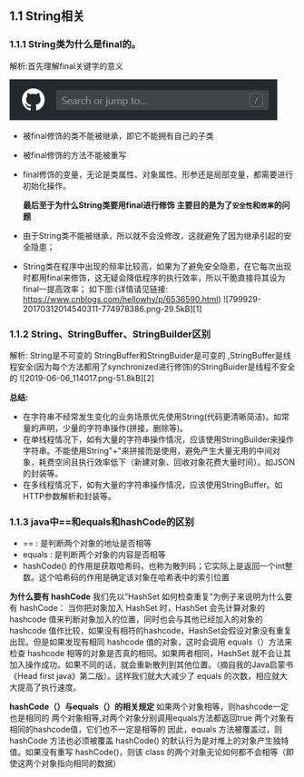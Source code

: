 ## 1.1 String相关
### 1.1.1 String类为什么是final的。
解析:首先理解final关键字的意义

![laji](../../../../src/main/resources/images/qqqqq.png)

- 被final修饰的类不能被继承，即它不能拥有自己的子类
- 被final修饰的方法不能被重写
- final修饰的变量，无论是类属性、对象属性、形参还是局部变量，都需要进行初始化操作。

  **最后至于为什么String类要用final进行修饰 主要目的是为了`安全性`和`效率`的问题**

- 由于String类不能被继承，所以就不会没修改，这就避免了因为继承引起的安全隐患；
- String类在程序中出现的频率比较高，如果为了避免安全隐患，在它每次出现时都用final来修饰，这无疑会降低程序的执行效率，所以干脆直接将其设为final一提高效率；
如下图:(详情请见链接: https://www.cnblogs.com/hellowhy/p/6536590.html)
![799929-20170312014540311-774978386.png-29.5kB][1]
### 1.1.2 String、StringBuffer、StringBuilder区别
解析:
String是不可变的 StringBuffer和StringBuider是可变的 ,StringBuffer是线程安全(因为每个方法都用了synchronized进行修饰)的StringBuider是线程不安全的
![2019-06-06_114017.png-51.8kB][2]


**总结:**

- 在字符串不经常发生变化的业务场景优先使用String(代码更清晰简洁)。如常量的声明，少量的字符串操作(拼接，删除等)。
- 在单线程情况下，如有大量的字符串操作情况，应该使用StringBuilder来操作字符串。不能使用String"+"来拼接而是使用，避免产生大量无用的中间对象，耗费空间且执行效率低下（新建对象、回收对象花费大量时间）。如JSON的封装等。
- 在多线程情况下，如有大量的字符串操作情况，应该使用StringBuffer。如HTTP参数解析和封装等。
### 1.1.3 java中==和equals和hashCode的区别

- == : 是判断两个对象的地址是否相等
- equals : 是判断两个对象的内容是否相等
- hashCode() 的作用是获取哈希码，也称为散列码；它实际上是返回一个int整数。这个哈希码的作用是确定该对象在哈希表中的索引位置

**为什么要有 hashCode**
我们先以“HashSet 如何检查重复”为例子来说明为什么要有 hashCode： 当你把对象加入 HashSet 时，HashSet 会先计算对象的 hashcode 值来判断对象加入的位置，同时也会与其他已经加入的对象的 hashcode 值作比较，如果没有相符的hashcode，HashSet会假设对象没有重复出现。但是如果发现有相同 hashcode 值的对象，这时会调用 equals（）方法来检查 hashcode 相等的对象是否真的相同。如果两者相同，HashSet 就不会让其加入操作成功。如果不同的话，就会重新散列到其他位置。（摘自我的Java启蒙书《Head first java》第二版）。这样我们就大大减少了 equals 的次数，相应就大大提高了执行速度。


**hashCode（）与equals（）的相关规定**
如果两个对象相等，则hashcode一定也是相同的
两个对象相等,对两个对象分别调用equals方法都返回true
两个对象有相同的hashcode值，它们也不一定是相等的
因此，equals 方法被覆盖过，则 hashCode 方法也必须被覆盖
hashCode() 的默认行为是对堆上的对象产生独特值。如果没有重写 hashCode()，则该 class 的两个对象无论如何都不会相等（即使这两个对象指向相同的数据）